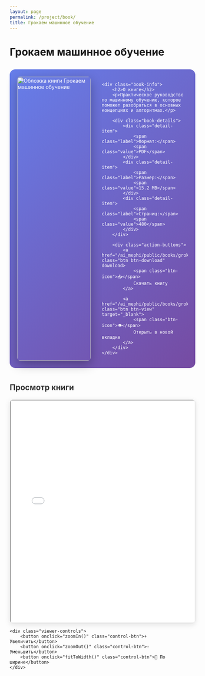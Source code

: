 ```yaml
---
layout: page
permalink: /project/book/
title: Грокаем машинное обучение
---
```


# Грокаем машинное обучение

<div class="book-container">
    <div class="book-cover">
        <img src="/ai_mephi/assets/images/book-cover.jpg" alt="Обложка книги Грокаем машинное обучение" 
             onerror="this.style.display='none'">
    </div>
    
    <div class="book-info">
        <h2>О книге</h2>
        <p>Практическое руководство по машинному обучению, которое поможет разобраться в основных концепциях и алгоритмах.</p>
        
        <div class="book-details">
            <div class="detail-item">
                <span class="label">Формат:</span>
                <span class="value">PDF</span>
            </div>
            <div class="detail-item">
                <span class="label">Размер:</span>
                <span class="value">15.2 MB</span>
            </div>
            <div class="detail-item">
                <span class="label">Страниц:</span>
                <span class="value">480</span>
            </div>
        </div>
        
        <div class="action-buttons">
            <a href="/ai_mephi/public/books/grokaem_ml.pdf" class="btn btn-download" download>
                <span class="btn-icon">📥</span>
                Скачать книгу
            </a>
            
            <a href="/ai_mephi/public/books/grokaem_ml.pdf" class="btn btn-view" target="_blank">
                <span class="btn-icon">👁️</span>
                Открыть в новой вкладке
            </a>
        </div>
    </div>
</div>

<div class="pdf-viewer-section">
    <h2>Просмотр книги</h2>
    <div class="pdf-viewer">
        <iframe src="/ai_mephi/public/books/grokaem_ml.pdf#view=FitH" width="100%" height="600px">
            <p>Ваш браузер не поддерживает просмотр PDF. 
               <a href="/ai_mephi/public/books/grokaem_ml.pdf">Скачайте книгу</a> для просмотра.</p>
        </iframe>
    </div>
    
    <div class="viewer-controls">
        <button onclick="zoomIn()" class="control-btn">+ Увеличить</button>
        <button onclick="zoomOut()" class="control-btn">- Уменьшить</button>
        <button onclick="fitToWidth()" class="control-btn">📏 По ширине</button>
    </div>
</div>

<script>
function zoomIn() {
    const iframe = document.querySelector('.pdf-viewer iframe');
    const currentSrc = iframe.src;
    iframe.src = currentSrc.replace(/#.*$/, '') + '#zoom=150';
}

function zoomOut() {
    const iframe = document.querySelector('.pdf-viewer iframe');
    const currentSrc = iframe.src;
    iframe.src = currentSrc.replace(/#.*$/, '') + '#zoom=50';
}

function fitToWidth() {
    const iframe = document.querySelector('.pdf-viewer iframe');
    const currentSrc = iframe.src;
    iframe.src = currentSrc.replace(/#.*$/, '') + '#view=FitH';
}

// Анимация при наведении на кнопки
document.querySelectorAll('.btn').forEach(btn => {
    btn.addEventListener('mouseenter', function() {
        this.style.transform = 'translateY(-2px)';
    });
    
    btn.addEventListener('mouseleave', function() {
        this.style.transform = 'translateY(0)';
    });
});
</script>

<style>
.book-container {
    display: flex;
    gap: 30px;
    margin: 30px 0;
    padding: 20px;
    background: linear-gradient(135deg, #667eea 0%, #764ba2 100%);
    border-radius: 15px;
    color: white;
}

.book-cover {
    flex: 0 0 200px;
}

.book-cover img {
    width: 100%;
    height: auto;
    border-radius: 8px;
    box-shadow: 0 10px 30px rgba(0,0,0,0.3);
}

.book-info {
    flex: 1;
}

.book-info h2 {
    margin-top: 0;
    color: #fff;
    border-bottom: 2px solid rgba(255,255,255,0.2);
    padding-bottom: 10px;
}

.book-details {
    margin: 20px 0;
}

.detail-item {
    display: flex;
    margin-bottom: 8px;
}

.label {
    font-weight: bold;
    min-width: 80px;
    color: #e0e0e0;
}

.value {
    color: #fff;
}

.action-buttons {
    display: flex;
    gap: 15px;
    flex-wrap: wrap;
    margin-top: 25px;
}

.btn {
    display: inline-flex;
    align-items: center;
    padding: 12px 24px;
    text-decoration: none;
    border-radius: 8px;
    font-weight: 600;
    transition: all 0.3s ease;
    border: none;
    cursor: pointer;
}

.btn-download {
    background: #4CAF50;
    color: white;
}

.btn-download:hover {
    background: #45a049;
    transform: translateY(-2px);
    box-shadow: 0 5px 15px rgba(76, 175, 80, 0.3);
}

.btn-view {
    background: #2196F3;
    color: white;
}

.btn-view:hover {
    background: #1976D2;
    transform: translateY(-2px);
    box-shadow: 0 5px 15px rgba(33, 150, 243, 0.3);
}

.btn-icon {
    margin-right: 8px;
    font-size: 1.1em;
}

.pdf-viewer-section {
    margin: 40px 0;
}

.pdf-viewer-section h2 {
    color: #333;
    margin-bottom: 20px;
}

.pdf-viewer {
    border: 1px solid #ddd;
    border-radius: 8px;
    overflow: hidden;
    box-shadow: 0 4px 15px rgba(0,0,0,0.1);
}

.viewer-controls {
    display: flex;
    gap: 10px;
    margin-top: 15px;
    justify-content: center;
}

.control-btn {
    padding: 8px 16px;
    background: #f8f9fa;
    border: 1px solid #ddd;
    border-radius: 5px;
    cursor: pointer;
    transition: all 0.2s ease;
}

.control-btn:hover {
    background: #e9ecef;
    transform: translateY(-1px);
}

/* Адаптивность */
@media (max-width: 768px) {
    .book-container {
        flex-direction: column;
        text-align: center;
    }
    
    .book-cover {
        flex: none;
        margin: 0 auto;
        max-width: 150px;
    }
    
    .action-buttons {
        justify-content: center;
    }
    
    .detail-item {
        justify-content: center;
    }
}

@media (max-width: 480px) {
    .action-buttons {
        flex-direction: column;
    }
    
    .btn {
        justify-content: center;
    }
}
</style>